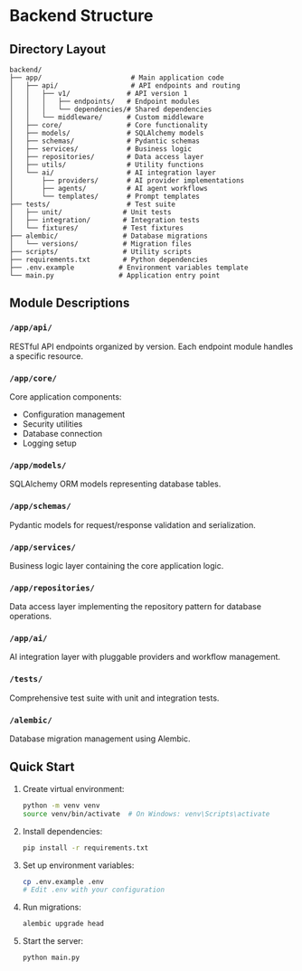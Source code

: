 # Backend Structure

## Directory Layout

```
backend/
├── app/                      # Main application code
│   ├── api/                  # API endpoints and routing
│   │   ├── v1/              # API version 1
│   │   │   ├── endpoints/   # Endpoint modules
│   │   │   └── dependencies/# Shared dependencies
│   │   └── middleware/      # Custom middleware
│   ├── core/                # Core functionality
│   ├── models/              # SQLAlchemy models
│   ├── schemas/             # Pydantic schemas
│   ├── services/            # Business logic
│   ├── repositories/        # Data access layer
│   ├── utils/               # Utility functions
│   └── ai/                  # AI integration layer
│       ├── providers/       # AI provider implementations
│       ├── agents/          # AI agent workflows
│       └── templates/       # Prompt templates
├── tests/                   # Test suite
│   ├── unit/               # Unit tests
│   ├── integration/        # Integration tests
│   └── fixtures/           # Test fixtures
├── alembic/                # Database migrations
│   └── versions/           # Migration files
├── scripts/                # Utility scripts
├── requirements.txt        # Python dependencies
├── .env.example           # Environment variables template
└── main.py                # Application entry point
```

## Module Descriptions

### `/app/api/`
RESTful API endpoints organized by version. Each endpoint module handles a specific resource.

### `/app/core/`
Core application components:
- Configuration management
- Security utilities
- Database connection
- Logging setup

### `/app/models/`
SQLAlchemy ORM models representing database tables.

### `/app/schemas/`
Pydantic models for request/response validation and serialization.

### `/app/services/`
Business logic layer containing the core application logic.

### `/app/repositories/`
Data access layer implementing the repository pattern for database operations.

### `/app/ai/`
AI integration layer with pluggable providers and workflow management.

### `/tests/`
Comprehensive test suite with unit and integration tests.

### `/alembic/`
Database migration management using Alembic.

## Quick Start

1. Create virtual environment:
   ```bash
   python -m venv venv
   source venv/bin/activate  # On Windows: venv\Scripts\activate
   ```

2. Install dependencies:
   ```bash
   pip install -r requirements.txt
   ```

3. Set up environment variables:
   ```bash
   cp .env.example .env
   # Edit .env with your configuration
   ```

4. Run migrations:
   ```bash
   alembic upgrade head
   ```

5. Start the server:
   ```bash
   python main.py
   ```